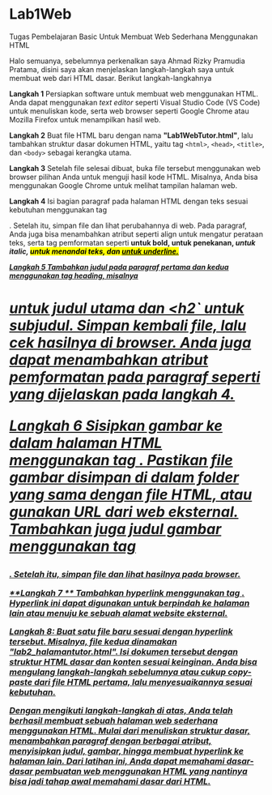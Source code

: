 # Lab1Web
Tugas Pembelajaran Basic Untuk Membuat Web Sederhana Menggunakan HTML

Halo semuanya, sebelumnya perkenalkan saya Ahmad Rizky Pramudia Pratama,  disini saya akan menjelaskan langkah-langkah saya untuk membuat web dari HTML dasar. Berikut langkah-langkahnya


**Langkah 1** 
Persiapkan software untuk membuat web menggunakan HTML. Anda dapat menggunakan *text editor* seperti Visual Studio Code (VS Code) untuk menuliskan kode, serta web browser seperti Google Chrome atau Mozilla Firefox untuk menampilkan hasil web.

**Langkah 2**
Buat file HTML baru dengan nama **"Lab1WebTutor.html"**, lalu tambahkan struktur dasar dokumen HTML, yaitu tag `<html>`, `<head>`, `<title>`, dan `<body>` sebagai kerangka utama.

**Langkah 3** 
Setelah file selesai dibuat, buka file tersebut menggunakan web browser pilihan Anda untuk menguji hasil kode HTML. Misalnya, Anda bisa menggunakan Google Chrome untuk melihat tampilan halaman web.

**Langkah 4** 
Isi bagian paragraf pada halaman HTML dengan teks sesuai kebutuhan menggunakan tag <p>. Setelah itu, simpan file dan lihat perubahannya di web. Pada paragraf, Anda juga bisa menambahkan atribut seperti align untuk mengatur perataan teks, serta tag pemformatan seperti <b> untuk bold, <strong> untuk penekanan, <i> untuk italic, <mark> untuk menandai teks, dan <u> untuk underline.

**Langkah 5** 
Tambahkan judul pada paragraf pertama dan kedua menggunakan tag heading, misalnya <h1> untuk judul utama dan <h2` untuk subjudul. Simpan kembali file, lalu cek hasilnya di browser. Anda juga dapat menambahkan atribut pemformatan pada paragraf seperti yang dijelaskan pada langkah 4.

**Langkah 6** 
Sisipkan gambar ke dalam halaman HTML menggunakan tag <img>. Pastikan file gambar disimpan di dalam folder yang sama dengan file HTML, atau gunakan URL dari web eksternal. Tambahkan juga judul gambar menggunakan tag <h3>. Setelah itu, simpan file dan lihat hasilnya pada browser.

**Langkah 7
** Tambahkan hyperlink menggunakan tag <a>. Hyperlink ini dapat digunakan untuk berpindah ke halaman lain atau menuju ke sebuah alamat website eksternal.

**Langkah 8:** 
Buat satu file baru sesuai dengan hyperlink tersebut. Misalnya, file kedua dinamakan **"lab2_halamantutor.html"**. Isi dokumen tersebut dengan struktur HTML dasar dan konten sesuai keinginan. Anda bisa mengulang langkah-langkah sebelumnya atau cukup *copy-paste* dari file HTML pertama, lalu menyesuaikannya sesuai kebutuhan.

Dengan mengikuti langkah-langkah di atas, Anda telah berhasil membuat sebuah halaman web sederhana menggunakan HTML. Mulai dari menuliskan struktur dasar, menambahkan paragraf dengan berbagai atribut, menyisipkan judul, gambar, hingga membuat hyperlink ke halaman lain. Dari latihan ini, Anda dapat memahami dasar-dasar pembuatan web menggunakan HTML yang nantinya bisa jadi tahap awal memahami dasar dari HTML.
